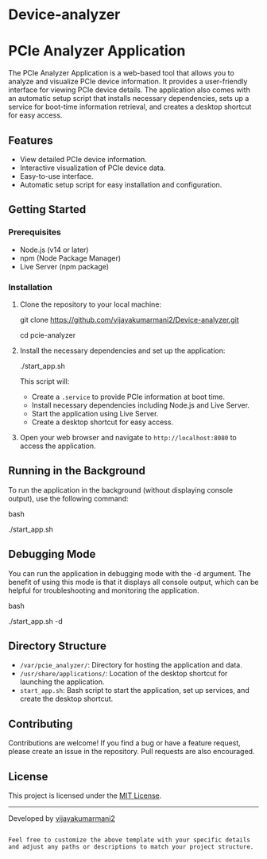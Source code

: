 # Device-analyzer

# PCIe Analyzer Application

The PCIe Analyzer Application is a web-based tool that allows you to analyze and visualize PCIe device information. It provides a user-friendly interface for viewing PCIe device details. The application also comes with an automatic setup script that installs necessary dependencies, sets up a service for boot-time information retrieval, and creates a desktop shortcut for easy access.

## Features

- View detailed PCIe device information.
- Interactive visualization of PCIe device data.
- Easy-to-use interface.
- Automatic setup script for easy installation and configuration.

## Getting Started

### Prerequisites

- Node.js (v14 or later)
- npm (Node Package Manager)
- Live Server (npm package)

### Installation

1. Clone the repository to your local machine:

   
   git clone https://github.com/vijayakumarmani2/Device-analyzer.git
   
   cd pcie-analyzer
   

3. Install the necessary dependencies and set up the application:

   ./start_app.sh
   

   This script will:
   - Create a `.service` to provide PCIe information at boot time.
   - Install necessary dependencies including Node.js and Live Server.
   - Start the application using Live Server.
   - Create a desktop shortcut for easy access.

4. Open your web browser and navigate to `http://localhost:8080` to access the application.

## Running in the Background

To run the application in the background (without displaying console output), use the following command:

bash

./start_app.sh

## Debugging Mode

You can run the application in debugging mode with the -d argument. The benefit of using this mode is that it displays all console output, which can be helpful for troubleshooting and monitoring the application.

bash

./start_app.sh -d


## Directory Structure

- `/var/pcie_analyzer/`: Directory for hosting the application and data.
- `/usr/share/applications/`: Location of the desktop shortcut for launching the application.
- `start_app.sh`: Bash script to start the application, set up services, and create the desktop shortcut.

## Contributing

Contributions are welcome! If you find a bug or have a feature request, please create an issue in the repository. Pull requests are also encouraged.

## License

This project is licensed under the [MIT License](LICENSE).

---

Developed by [vijayakumarmani2](https://github.com/your-username)
```

Feel free to customize the above template with your specific details and adjust any paths or descriptions to match your project structure.
